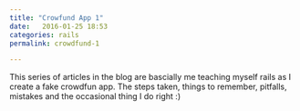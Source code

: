 ```yaml
---
title: "Crowfund App 1"
date:   2016-01-25 18:53
categories: rails
permalink: crowdfund-1

---
```


This series of articles in the blog are bascially me teaching myself rails as I create a fake crowdfun app. 
The steps taken, things to remember, pitfalls, mistakes and the occasional thing I do right :)